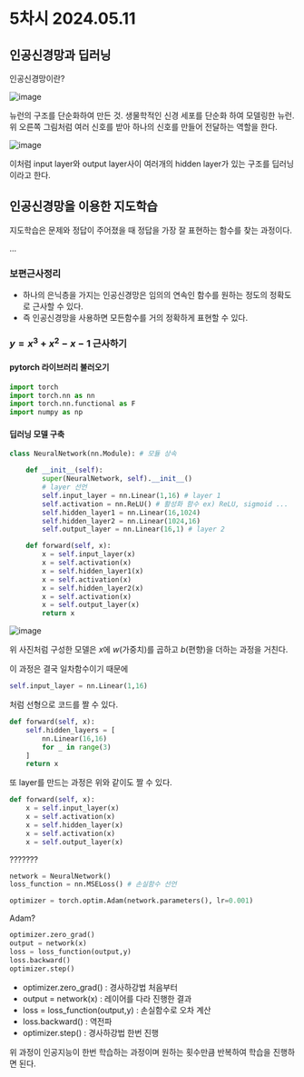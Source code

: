 # 5차시 2024.05.11

## 인공신경망과 딥러닝

인공신경망이란?

![image](https://github.com/nkmin0/2024_RL/assets/162765658/86d99603-fa69-4920-b1b0-ec27846a1055)

뉴런의 구조를 단순화하여 만든 것. 생물학적인 신경 세포를 단순화 하여 모델링한 뉴런. 위 오른쪽 그림처럼 여러 신호를 받아 하나의 신호를 만들어 전달하는 역할을 한다.

![image](https://github.com/nkmin0/2024_RL/assets/162765658/121bcfdf-86cf-412d-a2bb-7d2e5527aaed)

이처럼 input layer와 output layer사이 여러개의 hidden layer가 있는 구조를 딥러닝이라고 한다.

## 인공신경망을 이용한 지도학습

지도학습은 문제와 정답이 주어졌을 때 정답을 가장 잘 표현하는 함수를 찾는 과정이다. 

...

### 보편근사정리

- 하나의 은닉층을 가지는 인공신경망은 임의의 연속인 함수를 원하는 정도의 정확도로 근사할 수 있다.
- 즉 인공신경망을 사용하면 모든함수를 거의 정확하게 표현할 수 있다.


### $y=x^{3}+x^{2}-x-1$ 근사하기

#### pytorch 라이브러리 불러오기
```python
import torch
import torch.nn as nn
import torch.nn.functional as F
import numpy as np
```

#### 딥러닝 모델 구축

```python
class NeuralNetwork(nn.Module): # 모듈 상속

    def __init__(self):
        super(NeuralNetwork, self).__init__()
        # layer 선언
        self.input_layer = nn.Linear(1,16) # layer 1
        self.activation = nn.ReLU() # 활성화 함수 ex) ReLU, sigmoid ...
        self.hidden_layer1 = nn.Linear(16,1024) 
        self.hidden_layer2 = nn.Linear(1024,16)
        self.output_layer = nn.Linear(16,1) # layer 2

    def forward(self, x): 
        x = self.input_layer(x)
        x = self.activation(x)
        x = self.hidden_layer1(x)
        x = self.activation(x)
        x = self.hidden_layer2(x)
        x = self.activation(x)
        x = self.output_layer(x)
        return x        
```

![image](https://github.com/nkmin0/2024_RL/assets/162765658/8b04c86f-929f-41ad-abc5-79687d1e4569)

위 사진처럼 구성한 모델은 $x$에 $w$(가중치)를 곱하고 $b$(편향)을 더하는 과정을 거친다.

이 과정은 결국 일차함수이기 때문에 

```python
self.input_layer = nn.Linear(1,16)
```

처럼 선형으로 코드를 짤 수 있다.

```python
def forward(self, x):
    self.hidden_layers = [
        nn.Linear(16,16)
        for _ in range(3)
    ]
    return x
```

또 layer를 만드는 과정은 위와 같이도 짤 수 있다.

```python
def forward(self, x):
    x = self.input_layer(x)
    x = self.activation(x)
    x = self.hidden_layer(x)
    x = self.activation(x)
    x = self.output_layer(x)
```

???????

```python
network = NeuralNetwork()
loss_function = nn.MSELoss() # 손실함수 선언

optimizer = torch.optim.Adam(network.parameters(), lr=0.001)
```

Adam?

```python
optimizer.zero_grad()
output = network(x)
loss = loss_function(output,y)
loss.backward()
optimizer.step()
```

- optimizer.zero_grad() : 경사하강법 처음부터
- output = network(x) : 레이어를 다라 진행한 결과
- loss = loss_function(output,y) : 손실함수로 오차 계산
- loss.backward() : 역전파
- optimizer.step() : 경사하강법 한번 진행

위 과정이 인공지능이 한번 학습하는 과정이며 원하는 횟수만큼 반복하여 학습을 진행하면 된다.





